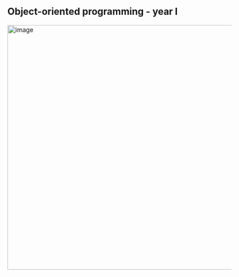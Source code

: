 ## Object-oriented programming - year I

<img width="551" alt="image" src="https://github.com/IuLiA109/tema2-poo/assets/115582483/75f1bf89-ef14-4ac1-baf0-1a0cf2fe633d">
